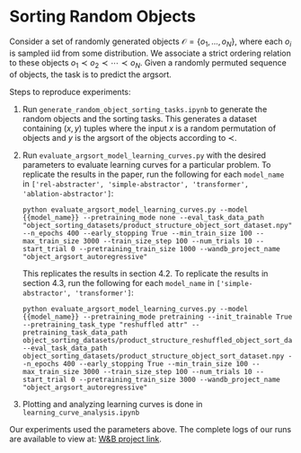 # Sorting Random Objects

Consider a set of randomly generated objects $`\mathcal{O} = \{ o_1, ..., o_N \}`$, where each $o_i$ is sampled iid from some distribution. We associate a strict ordering relation to these objects $o_1 \prec o_2 \prec \cdots \prec o_N$. Given a randomly permuted sequence of objects, the task is to predict the argsort.

Steps to reproduce experiments:
1) Run `generate_random_object_sorting_tasks.ipynb` to generate the random objects and the sorting tasks. This generates a dataset containing $(x,y)$ tuples where the input $x$ is a random permutation of objects and $y$ is the argsort of the objects according to $\prec$.
2) Run `evaluate_argsort_model_learning_curves.py` with the desired parameters to evaluate learning curves for a particular problem. To replicate the results in the paper, run the following for each `model_name` in `['rel-abstracter', 'simple-abstractor', 'transformer', 'ablation-abstractor']`:


    ```
    python evaluate_argsort_model_learning_curves.py --model {{model_name}} --pretraining_mode none --eval_task_data_path "object_sorting_datasets/product_structure_object_sort_dataset.npy" --n_epochs 400 --early_stopping True --min_train_size 100 --max_train_size 3000 --train_size_step 100 --num_trials 10 --start_trial 0 --pretraining_train_size 1000 --wandb_project_name "object_argsort_autoregressive"
    ```

    This replicates the results in section 4.2. To replicate the results in section 4.3, run the following for each `model_name` in `['simple-abstractor', 'transformer']`:

    ```
    python evaluate_argsort_model_learning_curves.py --model {{model_name}} --pretraining_mode pretraining --init_trainable True --pretraining_task_type "reshuffled attr" --pretraining_task_data_path object_sorting_datasets/product_structure_reshuffled_object_sort_dataset.npy --eval_task_data_path object_sorting_datasets/product_structure_object_sort_dataset.npy --n_epochs 400 --early_stopping True --min_train_size 100 --max_train_size 3000 --train_size_step 100 --num_trials 10 --start_trial 0 --pretraining_train_size 3000 --wandb_project_name "object_argsort_autoregressive"
    ```

3) Plotting and analyzing learning curves is done in `learning_curve_analysis.ipynb`

Our experiments used the parameters above. The complete logs of our runs are available to view at: [W&B project link](https://wandb.ai/awni00/object_argsort_autoregressive?workspace=user-awni00).